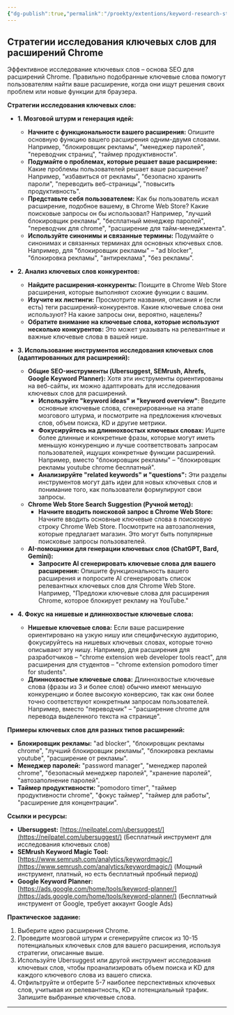 ```yaml
---
{"dg-publish":true,"permalink":"/proekty/extentions/keyword-research-strategies-extensions/","dgPassFrontmatter":true}
---
```




## Стратегии исследования ключевых слов для расширений Chrome

Эффективное исследование ключевых слов – основа SEO для расширений Chrome.  Правильно подобранные ключевые слова помогут пользователям найти ваше расширение, когда они ищут решения своих проблем или новые функции для браузера.

**Стратегии исследования ключевых слов:**

*   **1. Мозговой штурм и генерация идей:**
    *   **Начните с функциональности вашего расширения:**  Опишите основную функцию вашего расширения одним-двумя словами.  Например, "блокировщик рекламы", "менеджер паролей", "переводчик страниц", "таймер продуктивности".
    *   **Подумайте о проблемах, которые решает ваше расширение:**  Какие проблемы пользователей решает ваше расширение?  Например, "избавиться от рекламы", "безопасно хранить пароли", "переводить веб-страницы", "повысить продуктивность".
    *   **Представьте себя пользователем:**  Как бы пользователь искал расширение, подобное вашему, в Chrome Web Store?  Какие поисковые запросы он бы использовал?  Например, "лучший блокировщик рекламы", "бесплатный менеджер паролей", "переводчик для chrome", "расширение для тайм-менеджмента".
    *   **Используйте синонимы и связанные термины:**  Подумайте о синонимах и связанных терминах для основных ключевых слов.  Например, для "блокировщик рекламы" – "ad blocker", "блокировка рекламы", "антиреклама", "без рекламы".

*   **2. Анализ ключевых слов конкурентов:**
    *   **Найдите расширения-конкуренты:**  Поищите в Chrome Web Store расширения, которые выполняют схожие функции с вашим.
    *   **Изучите их листинги:**  Просмотрите названия, описания и (если есть) теги расширений-конкурентов.  Какие ключевые слова они используют?  На какие запросы они, вероятно, нацелены?
    *   **Обратите внимание на ключевые слова, которые используют несколько конкурентов:**  Это может указывать на релевантные и важные ключевые слова в вашей нише.

*   **3. Использование инструментов исследования ключевых слов (адаптированных для расширений):**
    *   **Общие SEO-инструменты (Ubersuggest, SEMrush, Ahrefs, Google Keyword Planner):**  Хотя эти инструменты ориентированы на веб-сайты, их можно адаптировать для исследования ключевых слов для расширений.
        *   **Используйте "keyword ideas" и "keyword overview"**: Введите основные ключевые слова, сгенерированные на этапе мозгового штурма, и посмотрите на предложения ключевых слов, объем поиска, KD и другие метрики.
        *   **Фокусируйтесь на длиннохвостых ключевых словах:**  Ищите более длинные и конкретные фразы, которые могут иметь меньшую конкуренцию и лучше соответствовать запросам пользователей, ищущих конкретные функции расширений.  Например, вместо "блокировщик рекламы" – "блокировщик рекламы youtube chrome бесплатный".
        *   **Анализируйте "related keywords" и "questions":**  Эти разделы инструментов могут дать идеи для новых ключевых слов и понимание того, как пользователи формулируют свои запросы.
    *   **Chrome Web Store Search Suggestion (Ручной метод):**
        *   **Начните вводить поисковой запрос в Chrome Web Store:**  Начните вводить основные ключевые слова в поисковую строку Chrome Web Store.  Посмотрите на автозаполнения, которые предлагает магазин.  Это могут быть популярные поисковые запросы пользователей.
    *   **AI-помощники для генерации ключевых слов (ChatGPT, Bard, Gemini):**
        *   **Запросите AI сгенерировать ключевые слова для вашего расширения:**  Опишите функциональность вашего расширения и попросите AI сгенерировать список релевантных ключевых слов для Chrome Web Store.  Например, "Предложи ключевые слова для расширения Chrome, которое блокирует рекламу на YouTube."

*   **4. Фокус на нишевые и длиннохвостые ключевые слова:**
    *   **Нишевые ключевые слова:**  Если ваше расширение ориентировано на узкую нишу или специфическую аудиторию, фокусируйтесь на нишевых ключевых словах, которые точно описывают эту нишу.  Например, для расширения для разработчиков – "chrome extension web developer tools react", для расширения для студентов – "chrome extension pomodoro timer for students".
    *   **Длиннохвостые ключевые слова:**  Длиннохвостые ключевые слова (фразы из 3 и более слов) обычно имеют меньшую конкуренцию и более высокую конверсию, так как они более точно соответствуют конкретным запросам пользователей.  Например, вместо "переводчик" – "расширение chrome для перевода выделенного текста на странице".

**Примеры ключевых слов для разных типов расширений:**

*   **Блокировщик рекламы:** "ad blocker", "блокировщик рекламы chrome", "лучший блокировщик рекламы", "блокировка рекламы youtube", "расширение от рекламы".
*   **Менеджер паролей:** "password manager", "менеджер паролей chrome", "безопасный менеджер паролей", "хранение паролей", "автозаполнение паролей".
*   **Таймер продуктивности:** "pomodoro timer", "таймер продуктивности chrome", "фокус таймер", "таймер для работы", "расширение для концентрации".

**Ссылки и ресурсы:**

*   **Ubersuggest:** [https://neilpatel.com/ubersuggest/](https://neilpatel.com/ubersuggest/) (Бесплатный инструмент для исследования ключевых слов)
*   **SEMrush Keyword Magic Tool:** [https://www.semrush.com/analytics/keywordmagic/](https://www.semrush.com/analytics/keywordmagic/) (Мощный инструмент, платный, но есть бесплатный пробный период)
*   **Google Keyword Planner:** [https://ads.google.com/home/tools/keyword-planner/](https://ads.google.com/home/tools/keyword-planner/) (Бесплатный инструмент от Google, требует аккаунт Google Ads)

**Практическое задание:**

1.  Выберите идею расширения Chrome.
2.  Проведите мозговой штурм и сгенерируйте список из 10-15 потенциальных ключевых слов для вашего расширения, используя стратегии, описанные выше.
3.  Используйте Ubersuggest или другой инструмент исследования ключевых слов, чтобы проанализировать объем поиска и KD для каждого ключевого слова из вашего списка.
4.  Отфильтруйте и отберите 5-7 наиболее перспективных ключевых слов, учитывая их релевантность, KD и потенциальный трафик.  Запишите выбранные ключевые слова.

---

